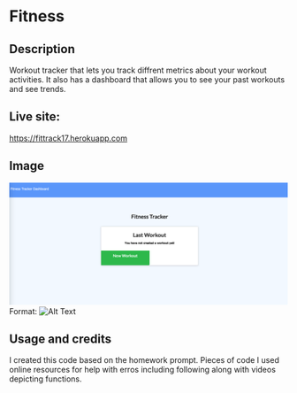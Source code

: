 # Fitness

## Description

Workout tracker that lets you track diffrent metrics about your workout activities. It also has a dashboard that allows you to see your past workouts and see trends.

## Live site:

https://fittrack17.herokuapp.com

## Image

![App Home](/IMG/fit1.png)
Format: ![Alt Text](url)

## Usage and credits

I created this code based on the homework prompt. Pieces of code I used online resources for help with erros including following along with videos depicting functions.
